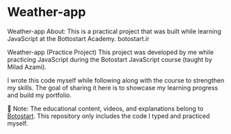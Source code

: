 # Weather-app

Weather-app
About: This is a practical project that was built while learning JavaScript at the Bottostart Academy. botostart.ir

Weather-app (Practice Project)
This project was developed by me while practicing JavaScript during the Botostart JavaScript course (taught by Milad Azami).

I wrote this code myself while following along with the course to strengthen my skills.
The goal of sharing it here is to showcase my learning progress and build my portfolio.

📌 Note: The educational content, videos, and explanations belong to [Botostart](https://botostart.ir/).
This repository only includes the code I typed and practiced myself.